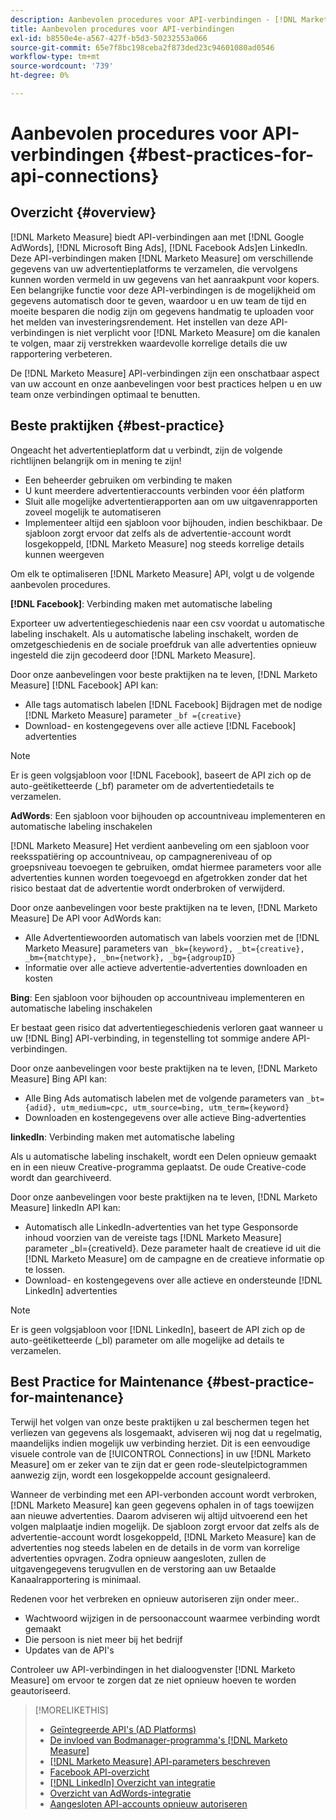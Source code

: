 ```yaml
---
description: Aanbevolen procedures voor API-verbindingen - [!DNL Marketo Measure] - Productdocumentatie
title: Aanbevolen procedures voor API-verbindingen
exl-id: b8550e4e-a567-427f-b5d3-50232553a066
source-git-commit: 65e7f8bc198ceba2f873ded23c94601080ad0546
workflow-type: tm+mt
source-wordcount: '739'
ht-degree: 0%

---
```


# Aanbevolen procedures voor API-verbindingen {#best-practices-for-api-connections}

## Overzicht {#overview}

[!DNL Marketo Measure] biedt API-verbindingen aan met [!DNL Google AdWords], [!DNL Microsoft Bing Ads], [!DNL Facebook Ads]en LinkedIn. Deze API-verbindingen maken [!DNL Marketo Measure] om verschillende gegevens van uw advertentieplatforms te verzamelen, die vervolgens kunnen worden vermeld in uw gegevens van het aanraakpunt voor kopers. Een belangrijke functie voor deze API-verbindingen is de mogelijkheid om gegevens automatisch door te geven, waardoor u en uw team de tijd en moeite besparen die nodig zijn om gegevens handmatig te uploaden voor het melden van investeringsrendement. Het instellen van deze API-verbindingen is niet verplicht voor [!DNL Marketo Measure] om die kanalen te volgen, maar zij verstrekken waardevolle korrelige details die uw rapportering verbeteren.

De [!DNL Marketo Measure] API-verbindingen zijn een onschatbaar aspect van uw account en onze aanbevelingen voor best practices helpen u en uw team onze verbindingen optimaal te benutten.

## Beste praktijken {#best-practice}

Ongeacht het advertentieplatform dat u verbindt, zijn de volgende richtlijnen belangrijk om in mening te zijn!

* Een beheerder gebruiken om verbinding te maken
* U kunt meerdere advertentieraccounts verbinden voor één platform
* Sluit alle mogelijke advertentierapporten aan om uw uitgavenrapporten zoveel mogelijk te automatiseren
* Implementeer altijd een sjabloon voor bijhouden, indien beschikbaar. De sjabloon zorgt ervoor dat zelfs als de advertentie-account wordt losgekoppeld, [!DNL Marketo Measure] nog steeds korrelige details kunnen weergeven

Om elk te optimaliseren [!DNL Marketo Measure] API, volgt u de volgende aanbevolen procedures.

**[!DNL Facebook]**: Verbinding maken met automatische labeling

Exporteer uw advertentiegeschiedenis naar een csv voordat u automatische labeling inschakelt. Als u automatische labeling inschakelt, worden de omzetgeschiedenis en de sociale proefdruk van alle advertenties opnieuw ingesteld die zijn gecodeerd door [!DNL Marketo Measure].

Door onze aanbevelingen voor beste praktijken na te leven, [!DNL Marketo Measure] [!DNL Facebook] API kan:

* Alle tags automatisch labelen [!DNL Facebook] Bijdragen met de nodige [!DNL Marketo Measure] parameter `_bf ={creative}`
* Download- en kostengegevens over alle actieve [!DNL Facebook] advertenties

>[!NOTE]
>
>Er is geen volgsjabloon voor [!DNL Facebook], baseert de API zich op de auto-geëtiketteerde (_bf) parameter om de advertentiedetails te verzamelen.

**AdWords**: Een sjabloon voor bijhouden op accountniveau implementeren en automatische labeling inschakelen

[!DNL Marketo Measure] Het verdient aanbeveling om een sjabloon voor reeksspatiëring op accountniveau, op campagnereniveau of op groepsniveau toevoegen te gebruiken, omdat hiermee parameters voor alle advertenties kunnen worden toegevoegd en afgetrokken zonder dat het risico bestaat dat de advertentie wordt onderbroken of verwijderd.

Door onze aanbevelingen voor beste praktijken na te leven, [!DNL Marketo Measure] De API voor AdWords kan:

* Alle Advertentiewoorden automatisch van labels voorzien met de [!DNL Marketo Measure] parameters van `_bk={keyword}, _bt={creative}, _bm={matchtype}, _bn={network}, _bg={adgroupID}`
* Informatie over alle actieve advertentie-advertenties downloaden en kosten

**Bing**: Een sjabloon voor bijhouden op accountniveau implementeren en automatische labeling inschakelen

Er bestaat geen risico dat advertentiegeschiedenis verloren gaat wanneer u uw [!DNL Bing] API-verbinding, in tegenstelling tot sommige andere API-verbindingen.

Door onze aanbevelingen voor beste praktijken na te leven, [!DNL Marketo Measure] Bing API kan:
* Alle Bing Ads automatisch labelen met de volgende parameters van `_bt={adid}, utm_medium=cpc, utm_source=bing, utm_term={keyword}`
* Downloaden en kostengegevens over alle actieve Bing-advertenties

**linkedIn**: Verbinding maken met automatische labeling

Als u automatische labeling inschakelt, wordt een Delen opnieuw gemaakt en in een nieuw Creative-programma geplaatst. De oude Creative-code wordt dan gearchiveerd.

Door onze aanbevelingen voor beste praktijken na te leven, [!DNL Marketo Measure] linkedIn API kan:

* Automatisch alle LinkedIn-advertenties van het type Gesponsorde inhoud voorzien van de vereiste tags [!DNL Marketo Measure] parameter _bl={creativeId}. Deze parameter haalt de creatieve id uit die [!DNL Marketo Measure] om de campagne en de creatieve informatie op te lossen.
* Download- en kostengegevens over alle actieve en ondersteunde [!DNL LinkedIn] advertenties

>[!NOTE]
>
>Er is geen volgsjabloon voor [!DNL LinkedIn], baseert de API zich op de auto-geëtiketteerde (_bl) parameter om alle mogelijke ad details te verzamelen.

## Best Practice for Maintenance {#best-practice-for-maintenance}

Terwijl het volgen van onze beste praktijken u zal beschermen tegen het verliezen van gegevens als losgemaakt, adviseren wij nog dat u regelmatig, maandelijks indien mogelijk uw verbinding herziet. Dit is een eenvoudige visuele controle van de [!UICONTROL Connections] in uw [!DNL Marketo Measure] om er zeker van te zijn dat er geen rode-sleutelpictogrammen aanwezig zijn, wordt een losgekoppelde account gesignaleerd.

Wanneer de verbinding met een API-verbonden account wordt verbroken, [!DNL Marketo Measure] kan geen gegevens ophalen in of tags toewijzen aan nieuwe advertenties. Daarom adviseren wij altijd uitvoerend een het volgen malplaatje indien mogelijk. De sjabloon zorgt ervoor dat zelfs als de advertentie-account wordt losgekoppeld, [!DNL Marketo Measure] kan de advertenties nog steeds labelen en de details in de vorm van korrelige advertenties opvragen. Zodra opnieuw aangesloten, zullen de uitgavengegevens terugvullen en de verstoring aan uw Betaalde Kanaalrapportering is minimaal.

Redenen voor het verbreken en opnieuw autoriseren zijn onder meer..

* Wachtwoord wijzigen in de persoonaccount waarmee verbinding wordt gemaakt
* Die persoon is niet meer bij het bedrijf
* Updates van de API&#39;s

Controleer uw API-verbindingen in het dialoogvenster [!DNL Marketo Measure] om ervoor te zorgen dat ze niet opnieuw hoeven te worden geautoriseerd.

>[!MORELIKETHIS]
>
>* [Geïntegreerde API&#39;s (AD Platforms)](/help/api-connections/utilizing-marketo-measures-api-connections/integrated-ad-platforms.md)
>* [De invloed van Bodmanager-programma&#39;s [!DNL Marketo Measure]](/help/api-connections/utilizing-marketo-measures-api-connections/how-bid-management-tools-affect-marketo-measure.md)
>* [[!DNL Marketo Measure] API-parameters beschreven](/help/api-connections/utilizing-marketo-measures-api-connections/marketo-measure-parameters.md)
>* [Facebook API-overzicht](/help/api-connections/utilizing-marketo-measures-api-connections/facebook-api.md)
>* [[!DNL LinkedIn] Overzicht van integratie](/help/api-connections/utilizing-marketo-measures-api-connections/linkedin-integration.md)
>* [Overzicht van AdWords-integratie](/help/api-connections/utilizing-marketo-measures-api-connections/understanding-marketo-measure-adwords-tagging.md)
>* [Aangesloten API-accounts opnieuw autoriseren](/help/api-connections/utilizing-marketo-measures-api-connections/reauthorizing-connected-accounts.md)

